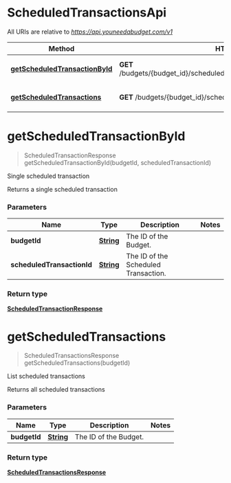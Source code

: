 # ScheduledTransactionsApi

All URIs are relative to *https://api.youneedabudget.com/v1*

Method | HTTP request | Description
------------- | ------------- | -------------
[**getScheduledTransactionById**](ScheduledTransactionsApi.md#getScheduledTransactionById) | **GET** /budgets/{budget_id}/scheduled_transactions/{scheduled_transaction_id} | Single scheduled transaction
[**getScheduledTransactions**](ScheduledTransactionsApi.md#getScheduledTransactions) | **GET** /budgets/{budget_id}/scheduled_transactions | List scheduled transactions


<a name="getScheduledTransactionById"></a>
# **getScheduledTransactionById**
> ScheduledTransactionResponse getScheduledTransactionById(budgetId, scheduledTransactionId)

Single scheduled transaction

Returns a single scheduled transaction

### Parameters

Name | Type | Description  | Notes
------------- | ------------- | ------------- | -------------
 **budgetId** | [**String**](.md)| The ID of the Budget. | 
 **scheduledTransactionId** | [**String**](.md)| The ID of the Scheduled Transaction. | 

### Return type

[**ScheduledTransactionResponse**](ScheduledTransactionResponse.md)

<a name="getScheduledTransactions"></a>
# **getScheduledTransactions**
> ScheduledTransactionsResponse getScheduledTransactions(budgetId)

List scheduled transactions

Returns all scheduled transactions

### Parameters

Name | Type | Description  | Notes
------------- | ------------- | ------------- | -------------
 **budgetId** | [**String**](.md)| The ID of the Budget. | 

### Return type

[**ScheduledTransactionsResponse**](ScheduledTransactionsResponse.md)

